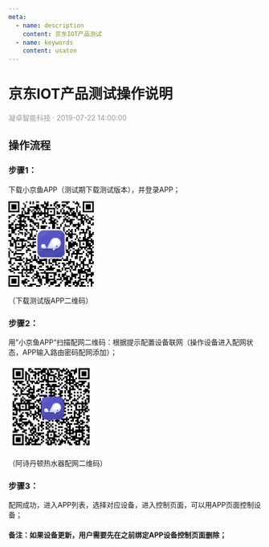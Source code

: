 ```yaml
---
meta:
  - name: description
    content: 京东IOT产品测试
  - name: keywords
    content: usaton
---
```


# 京东IOT产品测试操作说明
<p style="color: #999">凝卓智能科技 · 2019-07-22 14:00:00<p>

## 操作流程

### 步骤1：

下载小京鱼APP（测试期下载测试版本），并登录APP；

![JDApp.png](./JD/JDApp.png)

（下载测试版APP二维码）

### 步骤2：

用”小京鱼APP“扫描配网二维码：根据提示配置设备联网（操作设备进入配网状态，APP输入路由密码配网添加）；

![usaton.png](./JD/usaton.png)

（阿诗丹顿热水器配网二维码）

### 步骤3：

配网成功，进入APP列表，选择对应设备，进入控制页面，可以用APP页面控制设备；

#### 备注：如果设备更新，用户需要先在之前绑定APP设备控制页面删除；
